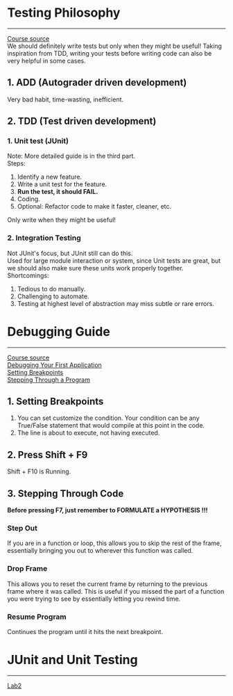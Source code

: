 # Testing Philosophy
***
[Course source](https://joshhug.gitbooks.io/hug61b/content/chap3/chap31.html)   
We should definitely write tests but only when they might be useful! Taking inspiration from TDD, writing your tests before writing code can also be very helpful in some cases.
## 1. ADD (Autograder driven development)
Very bad habit, time-wasting, inefficient.
## 2. TDD (Test driven development)
### 1. Unit test (JUnit)
Note: More detailed guide is in the third part.  
Steps:
1. Identify a new feature.
2. Write a unit test for the feature.
3. **Run the test, it should FAIL.**
4. Coding.
5. Optional: Refactor code to make it faster, cleaner, etc.    

Only write when they might be useful!
### 2. Integration Testing
Not JUnit's focus, but JUnit still can do this.  
Used for large module interaction or system, since Unit tests are great, 
but we should also make sure these units work properly together.    
Shortcomings:
1. Tedious to do manually. 
2. Challenging to automate.
3. Testing at highest level of abstraction may miss subtle or rare errors.




# Debugging Guide
***
[Course source](https://sp21.datastructur.es/materials/guides/debugging-guide.html)    
[Debugging Your First Application](https://www.jetbrains.com/help/idea/debugging-your-first-java-application.html)    
[Setting Breakpoints](https://www.jetbrains.com/help/idea/using-breakpoints.html)   
[Stepping Through a Program](https://www.jetbrains.com/help/idea/stepping-through-the-program.html)

## 1. Setting Breakpoints  
1. You can set customize the condition. Your condition can be any 
True/False statement that would compile at this point in the code.
2. The line is about to execute, not having executed.
## 2. Press Shift + F9
Shift + F10 is Running.
## 3. Stepping Through Code
**Before pressing F7, just remember to FORMULATE a HYPOTHESIS !!!**
### Step Out 
If you are in a function or loop, this allows you to skip 
the rest of the frame, essentially bringing you out to wherever this 
function was called.
### Drop Frame
This allows you to reset the current frame by returning to the previous frame where it was called. This is useful if you
missed the part of a function you were trying to see by essentially letting you rewind time.
### Resume Program
Continues the program until it hits the next breakpoint.


# JUnit and Unit Testing
***
[Lab2](https://sp21.datastructur.es/materials/lab/lab2/lab2#recap-debugging)    





